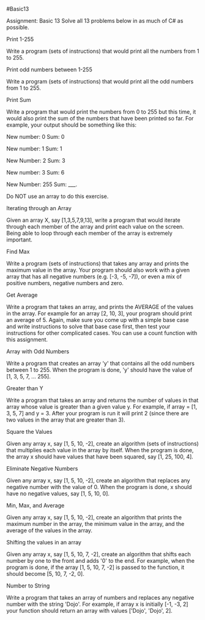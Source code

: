 #Basic13


Assignment: Basic 13
Solve all 13 problems below in as much of C# as possible.

Print 1-255

Write a program (sets of instructions) that would print all the numbers from 1 to 255.

Print odd numbers between 1-255

Write a program (sets of instructions) that would print all the odd numbers from 1 to 255.

Print Sum

Write a program that would print the numbers from 0 to 255 but this time, it would also print the sum of the numbers that have been printed so far. For example, your output should be something like this:

New number: 0 Sum: 0

New number: 1 Sum: 1

New Number: 2 Sum: 3

New number: 3 Sum: 6

New Number: 255 Sum: ___.

Do NOT use an array to do this exercise.

Iterating through an Array

Given an array X, say [1,3,5,7,9,13], write a program that would iterate through each member of the array and print each value on the screen. Being able to loop through each member of the array is extremely important.

Find Max

Write a program (sets of instructions) that takes any array and prints the maximum value in the array. Your program should also work with a given array that has all negative numbers (e.g. [-3, -5, -7]), or even a mix of positive numbers, negative numbers and zero.

Get Average

Write a program that takes an array, and prints the AVERAGE of the values in the array. For example for an array [2, 10, 3], your program should print an average of 5. Again, make sure you come up with a simple base case and write instructions to solve that base case first, then test your instructions for other complicated cases. You can use a count function with this assignment.

Array with Odd Numbers

Write a program that creates an array 'y' that contains all the odd numbers between 1 to 255. When the program is done, 'y' should have the value of [1, 3, 5, 7, ... 255].

Greater than Y

Write a program that takes an array and returns the number of values in that array whose value is greater than a given value y. For example, if array = [1, 3, 5, 7] and y = 3. After your program is run it will print 2 (since there are two values in the array that are greater than 3).

Square the Values

Given any array x, say [1, 5, 10, -2], create an algorithm (sets of instructions) that multiplies each value in the array by itself. When the program is done, the array x should have values that have been squared, say [1, 25, 100, 4].

Eliminate Negative Numbers

Given any array x, say [1, 5, 10, -2], create an algorithm that replaces any negative number with the value of 0. When the program is done, x should have no negative values, say [1, 5, 10, 0].

Min, Max, and Average

Given any array x, say [1, 5, 10, -2], create an algorithm that prints the maximum number in the array, the minimum value in the array, and the average of the values in the array.

Shifting the values in an array

Given any array x, say [1, 5, 10, 7, -2], create an algorithm that shifts each number by one to the front and adds '0' to the end. For example, when the program is done,  if the array [1, 5, 10, 7, -2] is passed to the function, it should become [5, 10, 7, -2, 0].

Number to String

Write a program that takes an array of numbers and replaces any negative number with the string 'Dojo'. For example, if array x is initially [-1, -3, 2] your function should return an array with values ['Dojo', 'Dojo', 2].